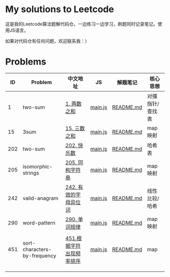 # My solutions to Leetcode

这是我的Leetcode算法题解代码仓。一边练习一边学习，刷题同时记录笔记。使用JS语言。

如果对代码仓有任何问题，欢迎联系我：）

# Problems

| ID   | Problem                      | 中文地址                                                     |                              JS                              |                           解题笔记                           | 核心思想        |
| ---- | ---------------------------- | ------------------------------------------------------------ | :----------------------------------------------------------: | :----------------------------------------------------------: | --------------- |
| 1    | two-sum                      | [1. 两数之和](https://leetcode-cn.com/problems/two-sum/)     | [main.js](https://github.com/Elylicery/LeetCode-Solutions/blob/main/1-100/0001-two-sum/main.js) | [README.md](https://github.com/Elylicery/LeetCode-Solutions/blob/main/1-100/0001-two-sum/README.md) | 对撞指针/查找表 |
| 15   | 3sum                         | [15. 三数之和](https://leetcode-cn.com/problems/3sum/)       | [main.js](https://github.com/Elylicery/LeetCode-Solutions/blob/main/1-100/0015-3sum/main.js) | [README.md](https://github.com/Elylicery/LeetCode-Solutions/blob/main/1-100/0015-3sum/README.md) | map映射         |
| 202  | two-sum                      | [202. 快乐数](https://leetcode-cn.com/problems/happy-number/) | [main.js](https://github.com/Elylicery/LeetCode-Solutions/blob/main/201-300/0202-happy-number/main.js) | [README.md](https://github.com/Elylicery/LeetCode-Solutions/blob/main/201-300/0202-happy-number/README.md) | 哈希表          |
| 205  | isomorphic-strings           | [205. 同构字符串](https://leetcode-cn.com/problems/isomorphic-strings/) | [main.js](https://github.com/Elylicery/LeetCode-Solutions/blob/main/201-300/0205-isomorphic-strings/main.js) | [README.md](https://github.com/Elylicery/LeetCode-Solutions/blob/main/201-300/0205-isomorphic-strings/README.md) | map映射         |
| 242  | valid-anagram                | [242. 有效的字母异位词](https://leetcode-cn.com/problems/valid-anagram/) | [main.js](https://github.com/Elylicery/LeetCode-Solutions/blob/main/201-300/0242-valid-anagram/main.js) | [README.md](https://github.com/Elylicery/LeetCode-Solutions/blob/main/201-300/0242-valid-anagram/README.md) | 线性比较/哈希   |
| 290  | word-pattern                 | [290. 单词规律](https://leetcode-cn.com/problems/word-pattern/) | [main.js](https://github.com/Elylicery/LeetCode-Solutions/blob/main/201-300/0290-word-pattern/main.js) | [README.md](https://github.com/Elylicery/LeetCode-Solutions/blob/main/201-300/0290-word-pattern/README.md) | map映射         |
|      |                              |                                                              |                                                              |                                                              |                 |
| 451  | sort-characters-by-frequency | [451.根据字符出现频率排序](https://leetcode-cn.com/problems/sort-characters-by-frequency) | [main.js](https://github.com/Elylicery/LeetCode-Solutions/blob/main/401-500/0451-sort-characters-by-frequency/main.js) | [README.md](https://github.com/Elylicery/LeetCode-Solutions/blob/main/401-500/0451-sort-characters-by-frequency/README.md) | map             |
|      |                              |                                                              |                                                              |                                                              |                 |
|      |                              |                                                              |                                                              |                                                              |                 |
|      |                              |                                                              |                                                              |                                                              |                 |

